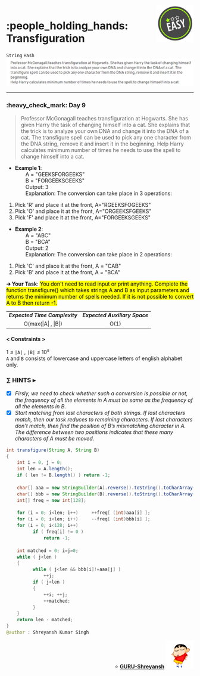 <img align='right' src="https://github.com/guru-shreyansh/GeeksforGeeks-30-Days-of-Code/blob/main/!DOC!/Easy%231.png" width="100">
<h1>:people_holding_hands: Transfiguration</h1>

`String`
`Hash`
<img align='centre' src="https://github.com/guru-shreyansh/GeeksforGeeks-30-Days-of-Code/blob/main/Day%3C09%3E/D09.png">
________________________________________________________________________________________________________________________________________________________
<h3>:heavy_check_mark: Day 9</h3>
<blockquote>Professor McGonagall teaches transfiguration at Hogwarts. She has given Harry the task of changing himself into a cat. She explains that the trick is to analyze your own DNA and change it into the DNA of a cat. The transfigure spell can be used to pick any one character from the DNA string, remove it and insert it in the beginning. 
Help Harry calculates minimum number of times he needs to use the spell to change himself into a cat.</blockquote>

* **Example 1**:<br>
&emsp;&emsp;A = "GEEKSFORGEEKS"<br>
&emsp;&emsp;B = "FORGEEKSGEEKS"<br>
&emsp;&emsp;Output: 3<br>
&emsp;&emsp;Explanation: The conversion can take place in 3 operations:
1. Pick 'R' and place it at the front, A="RGEEKSFOGEEKS"
2. Pick 'O' and place it at the front, A="ORGEEKSFGEEKS"
3. Pick 'F' and place it at the front, A="FORGEEKSGEEKS"<br>
* **Example 2**:<br>
&emsp;&emsp;A = "ABC"<br>
&emsp;&emsp;B = "BCA"<br>
&emsp;&emsp;Output: 2<br>
&emsp;&emsp;Explanation: The conversion can take place in 2 operations:
1. Pick 'C' and place it at the front, A = "CAB"
2. Pick 'B' and place it at the front, A = "BCA"<br>

**➔ Your Task**:
<mark>You don't need to read input or print anything. Complete the function transfigure() which takes strings A and B as input parameters and returns the minimum number of spells needed. If it is not possible to convert A to B then return -1.</mark>

<table align="center">
      <tr><td><em><b>Expected Time Complexity</td> <td><em><b>Expected Auxiliary Space</td></tr>
      <tr><td align="center">O(max(|A| , |B|)</td> <td align="center">O(1)</td></tr>
</table>

#### < Constraints >
1  ≤ ` |A| ` , ` |B| ` ≤  10⁵<br>
`A` and `B` consists of lowercase and uppercase letters of english alphabet only.

###      ∑ HINTS ▸
- [x] _Firsly, we need to check whether such a conversion is possible or not, the frequency of all the elements in A must be same as the frequency of all the elements in B._
- [x] _Start matching from last characters of both strings. If last characters match, then our task reduces to remaining characters. If last characters don’t match, then find the position of B’s mismatching character in A. The difference between two positions indicates that these many characters of A must be moved._
```java
int transfigure(String A, String B)
{
    int i = 0, j = 0;
    int len = A.length();
    if ( len != B.length() ) return -1;
    	
    char[] aaa = new StringBuilder(A).reverse().toString().toCharArray();
    char[] bbb = new StringBuilder(B).reverse().toString().toCharArray();
    int[] freq = new int[128];
    	
    for (i = 0; i<len; i++)     ++freq[ (int)aaa[i] ];
    for (i = 0; i<len; i++)     --freq[ (int)bbb[i] ];
    for (i = 0; i<128; i++)
    	  if ( freq[i] != 0 )
    	      return -1;
    	
    int matched = 0; i=j=0;
    while ( j<len )
    {
    	  while ( j<len && bbb[i]!=aaa[j] )
    	      ++j;
    	  if ( j<len )
    	  {
    	      ++i; ++j;
    	      ++matched;
    	  }
    }
    return len - matched;
}
@author : Shreyansh Kumar Singh
```
<p align="right"> ⭐️ <a href="https://github.com/GURU-Shreyansh" target="_blank"> <b>GURU-Shreyansh</b></a>
      <img src="https://github.com/guru-shreyansh/GeeksforGeeks-30-Days-of-Code/blob/main/!DOC!/GIF--Shinchan-vIxKKPtpfnL1K.gif" width="75"> </p>
<!--
#GURU ツ
-->
